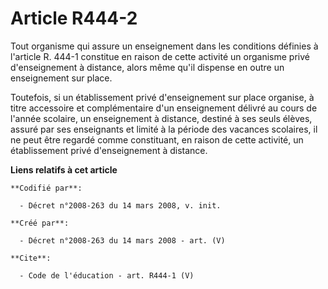 # Article R444-2

Tout organisme qui assure un enseignement dans les conditions définies à l'article R. 444-1 constitue en raison de cette
activité un organisme privé d'enseignement à distance, alors même qu'il dispense en outre un enseignement sur place. 

Toutefois, si un établissement privé d'enseignement sur place organise, à titre accessoire et complémentaire d'un
enseignement délivré au cours de l'année scolaire, un enseignement à distance, destiné à ses seuls élèves, assuré par ses
enseignants et limité à la période des vacances scolaires, il ne peut être regardé comme constituant, en raison de cette
activité, un établissement privé d'enseignement à distance.

**Liens relatifs à cet article**

	**Codifié par**:

	  - Décret n°2008-263 du 14 mars 2008, v. init.

	**Créé par**:

	  - Décret n°2008-263 du 14 mars 2008 - art. (V)

	**Cite**:

	  - Code de l'éducation - art. R444-1 (V)
